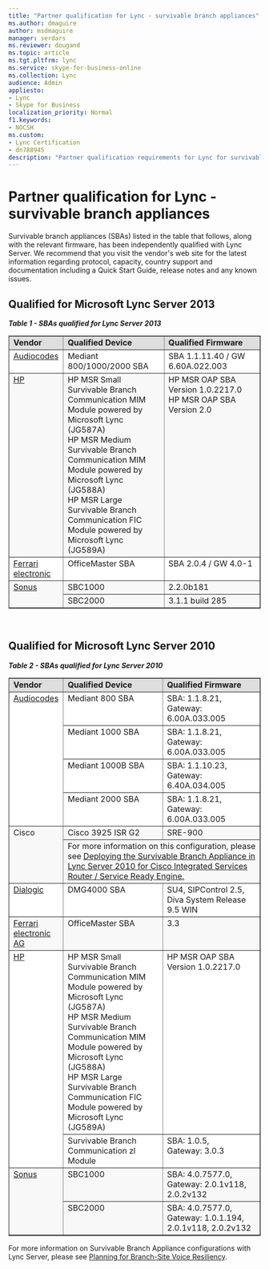 ```yaml
---
title: "Partner qualification for Lync - survivable branch appliances"
ms.author: dmaguire
author: msdmaguire
manager: serdars
ms.reviewer: dougand
ms.topic: article
ms.tgt.pltfrm: lync
ms.service: skype-for-business-online
ms.collection: Lync
audience: Admin
appliesto:
- Lync
- Skype for Business
localization_priority: Normal
f1.keywords:
- NOCSH
ms.custom:
- Lync Certification
- dn788945
description: "Partner qualification requirements for Lync for survivable branch appliances."
---
```


# Partner qualification for Lync - survivable branch appliances

Survivable branch appliances (SBAs) listed in the table that follows, along with the relevant firmware, has been independently qualified with Lync Server. We recommend that you visit the vendor's web site for the latest information regarding protocol, capacity, country support and documentation including a Quick Start Guide, release notes and any known issues.

## Qualified for Microsoft Lync Server 2013

***Table 1 - SBAs qualified for Lync Server 2013***
<table border="1" cellpadding="5" cellspacing="" class="grid" style="border-collapse:collapse;background-color:white;" width="100%" xmlns="http://www.w3.org/1999/xhtml">
	<colgroup>
		<col width="115" />
		<col width="500" />
		<col width="480" />
	</colgroup>
	<tr align="left" bgcolor="#DEDEDE" valign="top">
		<td><strong>Vendor</strong></td>
		<td><strong>Qualified Device</strong></td>
		<td><strong>Qualified Firmware</strong></td>
	</tr>
	<tr align="left" valign="top">
		<td><a href="https://www.audiocodes.com/SBA">Audiocodes</a></td>
		<td>Mediant 800/1000/2000 SBA</td>
		<td>SBA 1.1.11.40 / GW 6.60A.022.003</td>
	</tr>
	<tr align="left" bgcolor="#F8F8F8" valign="top">
		<td><a href="http://h17007.www1.hp.com/us/en/networking/solutions/allianceone/lync.aspx#.U6LA-HlOVaQ">HP</a></td>
		<td>HP MSR Small Survivable Branch Communication MIM Module powered by Microsoft Lync (JG587A) <br />HP MSR Medium Survivable Branch Communication MIM Module powered by Microsoft Lync (JG588A) <br />HP MSR Large Survivable Branch Communication FIC Module powered by Microsoft Lync (JG589A)</td>
		<td>HP MSR OAP SBA Version 1.0.2217.0<br />HP MSR OAP SBA Version 2.0</td>
	</tr>
	<tr align="left" valign="top">
		<td><a href="http://www.ferrari-electronic.com/en/products/uc-hardware/survivable-branch-appliance.html">Ferrari electronic</a></td>
		<td>OfficeMaster SBA</td>
		<td>SBA 2.0.4 / GW 4.0-1</td>
	</tr>
	<tr align="left" bgcolor="#F8F8F8" valign="top">
		<td rowspan="2"><a href="https://www.sonus.net/solutions/enterprises/microsoft-lync">Sonus</a></td>
		<td>SBC1000</td>
		<td>2.2.0b181</td>
	</tr>
	<tr align="left" bgcolor="#F8F8F8" valign="top">
		<td>SBC2000</td>
		<td>3.1.1 build 285</td>
	</tr>
</table><br/>

## Qualified for Microsoft Lync Server 2010

***Table 2 - SBAs qualified for Lync Server 2010***
<table border="1" cellpadding="5" cellspacing="" class="grid" style="border-collapse:collapse;background-color:white;" width="100%" xmlns="http://www.w3.org/1999/xhtml">
	<colgroup>
		<col width="115" />
		<col width="500" />
		<col width="480" />
	</colgroup>
	<tr align="left" bgcolor="#DEDEDE" valign="top">
		<td><strong>Vendor</strong></td>
		<td><strong>Qualified Device</strong></td>
		<td><strong>Qualified Firmware</strong></td>
	</tr>
	<tr align="left" valign="top">
		<td rowspan="4"><a href="https://www.audiocodes.com/microsoft">Audiocodes</a></td>
		<td>Mediant 800 SBA</td>
		<td>SBA: 1.1.8.21,<br />Gateway: 6.00A.033.005</td>
	</tr>
	<tr align="left" valign="top">
		<td>Mediant 1000 SBA</td>
		<td>SBA: 1.1.8.21,<br />Gateway: 6.00A.033.005</td>
	</tr>
	<tr align="left" valign="top">
		<td>Mediant 1000B SBA</td>
		<td>SBA: 1.1.10.23,<br />Gateway: 6.40A.034.005</td>
	</tr>
	<tr align="left" valign="top">
		<td>Mediant 2000 SBA</td>
		<td>SBA: 1.1.8.21,<br />Gateway: 6.00A.033.005</td>
	</tr>
	<tr align="left" bgcolor="#F8F8F8" valign="top">
		<td rowspan="3">Cisco</td>
		<td>Cisco 3925 ISR G2</td>
		<td>SRE-900</td>
	</tr>
	<tr>
		<td colspan="2" style="line-height:0;font-size:0;display:none;"> </td>
	</tr>
	<tr align="left" bgcolor="#F8F8F8" valign="top">
		<td colspan="2">For more information on this configuration, please see <a href="https://www.microsoft.com/download/confirmation.aspx?id=28555">Deploying the Survivable Branch Appliance in Lync Server 2010 for Cisco Integrated Services Router / Service Ready Engine.</a></td>
	</tr>
	<tr align="left" valign="top">
		<td><a href="http://www.dialogic.com/Solutions/Unified-Communications/UC-Connectivity/Microsoft-Lync.aspx">Dialogic</a></td>
		<td>DMG4000 SBA</td>
		<td>SU4, SIPControl 2.5, <br />Diva System Release 9.5 WIN</td>
	</tr>
	<tr align="left" bgcolor="#F8F8F8" valign="top">
		<td><a href="http://www.mediagateway.de/">Ferrari electronic AG</a></td>
		<td>OfficeMaster SBA</td>
		<td>3.3</td>
	</tr>
	<tr align="left" valign="top">
		<td rowspan="2"><a href="http://h17007.www1.hp.com/us/en/networking/index.aspx#.U6LBUHlOVaQ">HP</a></td>
		<td>HP MSR Small Survivable Branch Communication MIM Module powered by Microsoft Lync (JG587A)<br />HP MSR Medium Survivable Branch Communication MIM Module powered by Microsoft Lync (JG588A)<br />HP MSR Large Survivable Branch Communication FIC Module powered by Microsoft Lync (JG589A)</td>
		<td>HP MSR OAP SBA Version 1.0.2217.0</td>
	</tr>
	<tr align="left" valign="top">
		<td>Survivable Branch Communication zl Module</td>
		<td>SBA: 1.0.5,<br />Gateway: 3.0.3</td>
	</tr>
	<tr align="left" bgcolor="#F8F8F8" valign="top">
		<td rowspan="2"><a href="https://www.sonus.net/solutions/enterprises/microsoft-lync">Sonus</a></td>
		<td>SBC1000</td>
		<td>SBA: 4.0.7577.0, <br />Gateway: 2.0.1v118, 2.0.2v132</td>
	</tr>
	<tr align="left" bgcolor="#F8F8F8" valign="top">
		<td>SBC2000</td>
		<td>SBA: 4.0.7577.0, <br />Gateway: 1.0.1.194, 2.0.1v118, 2.0.2v132</td>
	</tr>
</table>

For more information on Survivable Branch Appliance configurations with Lync Server, please see <a href="/previous-versions/office/lync-server-2013/lync-server-2013-planning-for-branch-site-voice-resiliency">Planning for Branch-Site Voice Resiliency</a>.<!-- 2013 content yet to migrate  -->